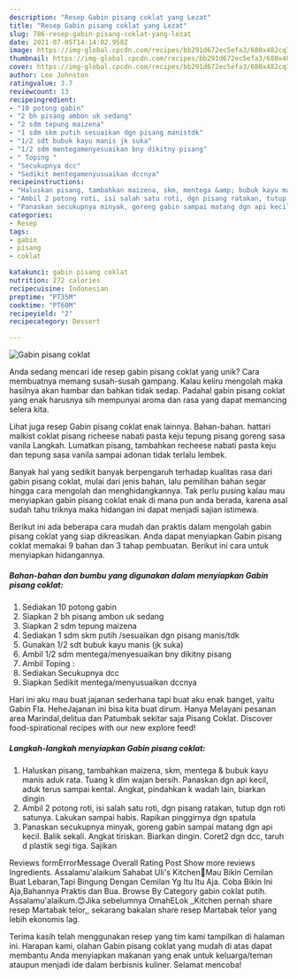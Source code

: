 ```yaml
---
description: "Resep Gabin pisang coklat yang Lezat"
title: "Resep Gabin pisang coklat yang Lezat"
slug: 786-resep-gabin-pisang-coklat-yang-lezat
date: 2021-07-05T14:14:02.958Z
image: https://img-global.cpcdn.com/recipes/bb291d672ec5efa3/680x482cq70/gabin-pisang-coklat-foto-resep-utama.jpg
thumbnail: https://img-global.cpcdn.com/recipes/bb291d672ec5efa3/680x482cq70/gabin-pisang-coklat-foto-resep-utama.jpg
cover: https://img-global.cpcdn.com/recipes/bb291d672ec5efa3/680x482cq70/gabin-pisang-coklat-foto-resep-utama.jpg
author: Leo Johnston
ratingvalue: 3.7
reviewcount: 13
recipeingredient:
- "10 potong gabin"
- "2 bh pisang ambon uk sedang"
- "2 sdm tepung maizena"
- "1 sdm skm putih sesuaikan dgn pisang manistdk"
- "1/2 sdt bubuk kayu manis jk suka"
- "1/2 sdm mentegamenyesuaikan bny dikitny pisang"
- " Toping "
- "Secukupnya dcc"
- "Sedikit mentegamenyusuaikan dccnya"
recipeinstructions:
- "Haluskan pisang, tambahkan maizena, skm, mentega &amp; bubuk kayu manis aduk rata. Tuang k dlm wajan bersih. Panaskan dgn api kecil, aduk terus sampai kental. Angkat, pindahkan k wadah lain, biarkan dingin"
- "Ambil 2 potong roti, isi salah satu roti, dgn pisang ratakan, tutup dgn roti satunya. Lakukan sampai habis. Rapikan pinggirnya dgn spatula"
- "Panaskan secukupnya minyak, goreng gabin sampai matang dgn api kecil. Balik sekali. Angkat tiriskan. Biarkan dingin. Coret2 dgn dcc, taruh d plastik segi tiga. Sajikan"
categories:
- Resep
tags:
- gabin
- pisang
- coklat

katakunci: gabin pisang coklat 
nutrition: 272 calories
recipecuisine: Indonesian
preptime: "PT35M"
cooktime: "PT60M"
recipeyield: "2"
recipecategory: Dessert

---
```



![Gabin pisang coklat](https://img-global.cpcdn.com/recipes/bb291d672ec5efa3/680x482cq70/gabin-pisang-coklat-foto-resep-utama.jpg)

Anda sedang mencari ide resep gabin pisang coklat yang unik? Cara membuatnya memang susah-susah gampang. Kalau keliru mengolah maka hasilnya akan hambar dan bahkan tidak sedap. Padahal gabin pisang coklat yang enak harusnya sih mempunyai aroma dan rasa yang dapat memancing selera kita.

Lihat juga resep Gabin pisang coklat enak lainnya. Bahan-bahan. hattari malkist coklat pisang richeese nabati pasta keju tepung pisang goreng sasa vanila Langkah. Lumatkan pisang, tambahkan recheese nabati pasta keju dan tepung sasa vanila sampai adonan tidak terlalu lembek.

Banyak hal yang sedikit banyak berpengaruh terhadap kualitas rasa dari gabin pisang coklat, mulai dari jenis bahan, lalu pemilihan bahan segar hingga cara mengolah dan menghidangkannya. Tak perlu pusing kalau mau menyiapkan gabin pisang coklat enak di mana pun anda berada, karena asal sudah tahu triknya maka hidangan ini dapat menjadi sajian istimewa.


Berikut ini ada beberapa cara mudah dan praktis dalam mengolah gabin pisang coklat yang siap dikreasikan. Anda dapat menyiapkan Gabin pisang coklat memakai 9 bahan dan 3 tahap pembuatan. Berikut ini cara untuk menyiapkan hidangannya.

<!--inarticleads1-->

##### Bahan-bahan dan bumbu yang digunakan dalam menyiapkan Gabin pisang coklat:

1. Sediakan 10 potong gabin
1. Siapkan 2 bh pisang ambon uk sedang
1. Siapkan 2 sdm tepung maizena
1. Sediakan 1 sdm skm putih /sesuaikan dgn pisang manis/tdk
1. Gunakan 1/2 sdt bubuk kayu manis (jk suka)
1. Ambil 1/2 sdm mentega/menyesuaikan bny dikitny pisang
1. Ambil  Toping :
1. Sediakan Secukupnya dcc
1. Siapkan Sedikit mentega/menyusuaikan dccnya


Hari ini aku mau buat jajanan sederhana tapi buat aku enak banget, yaitu Gabin Fla. HeheJajanan ini bisa kita buat dirum. Hanya Melayani pesanan area Marindal,delitua dan Patumbak sekitar saja Pisang Coklat. Discover food-spirational recipes with our new explore feed! 

<!--inarticleads2-->

##### Langkah-langkah menyiapkan Gabin pisang coklat:

1. Haluskan pisang, tambahkan maizena, skm, mentega &amp; bubuk kayu manis aduk rata. Tuang k dlm wajan bersih. Panaskan dgn api kecil, aduk terus sampai kental. Angkat, pindahkan k wadah lain, biarkan dingin
1. Ambil 2 potong roti, isi salah satu roti, dgn pisang ratakan, tutup dgn roti satunya. Lakukan sampai habis. Rapikan pinggirnya dgn spatula
1. Panaskan secukupnya minyak, goreng gabin sampai matang dgn api kecil. Balik sekali. Angkat tiriskan. Biarkan dingin. Coret2 dgn dcc, taruh d plastik segi tiga. Sajikan


Reviews formErrorMessage Overall Rating Post Show more reviews Ingredients. Assalamu&#39;alaikum Sahabat Uli&#39;s Kitchen🤗Mau Bikin Cemilan Buat Lebaran,Tapi Bingung Dengan Cemilan Yg Itu Itu Aja. Coba Bikin Ini Aja,Bahannya Praktis dan Bua. Browse By Category gabin coklat putih. Assalamu&#39;alaikum.😊Jika sebelumnya OmahELok _Kitchen pernah share resep Martabak telor,, sekarang bakalan share resep Martabak telor yang lebih ekonomis lag. 

Terima kasih telah menggunakan resep yang tim kami tampilkan di halaman ini. Harapan kami, olahan Gabin pisang coklat yang mudah di atas dapat membantu Anda menyiapkan makanan yang enak untuk keluarga/teman ataupun menjadi ide dalam berbisnis kuliner. Selamat mencoba!
